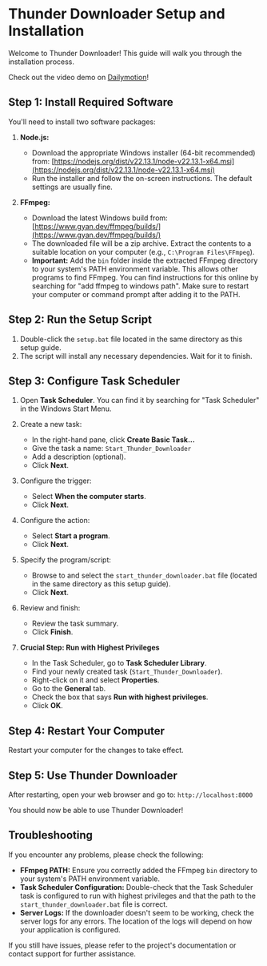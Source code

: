 # Thunder Downloader Setup and Installation
   Welcome to Thunder Downloader! This guide will walk you through the installation process.

 Check out the video demo on [Dailymotion](https://www.dailymotion.com/video/k3p9nSaopkNEq0Cpme0)!

## Step 1: Install Required Software

You'll need to install two software packages:

1. **Node.js:**
   - Download the appropriate Windows installer (64-bit recommended) from: [https://nodejs.org/dist/v22.13.1/node-v22.13.1-x64.msi](https://nodejs.org/dist/v22.13.1/node-v22.13.1-x64.msi)
   - Run the installer and follow the on-screen instructions. The default settings are usually fine.

2. **FFmpeg:**
   - Download the latest Windows build from: [https://www.gyan.dev/ffmpeg/builds/](https://www.gyan.dev/ffmpeg/builds/)
   - The downloaded file will be a zip archive. Extract the contents to a suitable location on your computer (e.g., `C:\Program Files\FFmpeg`).
   - **Important:** Add the `bin` folder inside the extracted FFmpeg directory to your system's PATH environment variable. This allows other programs to find FFmpeg. You can find instructions for this online by searching for "add ffmpeg to windows path". Make sure to restart your computer or command prompt after adding it to the PATH.

## Step 2: Run the Setup Script

1. Double-click the `setup.bat` file located in the same directory as this setup guide.
2. The script will install any necessary dependencies. Wait for it to finish.

## Step 3: Configure Task Scheduler

1. Open **Task Scheduler**. You can find it by searching for "Task Scheduler" in the Windows Start Menu.

2. Create a new task:
   - In the right-hand pane, click **Create Basic Task...**
   - Give the task a name: `Start_Thunder_Downloader`
   - Add a description (optional).
   - Click **Next**.

3. Configure the trigger:
   - Select **When the computer starts**.
   - Click **Next**.

4. Configure the action:
   - Select **Start a program**.
   - Click **Next**.

5. Specify the program/script:
   - Browse to and select the `start_thunder_downloader.bat` file (located in the same directory as this setup guide).
   - Click **Next**.

6. Review and finish:
   - Review the task summary.
   - Click **Finish**.

7. **Crucial Step: Run with Highest Privileges**
   - In the Task Scheduler, go to **Task Scheduler Library**.
   - Find your newly created task (`Start_Thunder_Downloader`).
   - Right-click on it and select **Properties**.
   - Go to the **General** tab.
   - Check the box that says **Run with highest privileges**.
   - Click **OK**.

## Step 4: Restart Your Computer

Restart your computer for the changes to take effect.

## Step 5: Use Thunder Downloader

After restarting, open your web browser and go to: `http://localhost:8000`

You should now be able to use Thunder Downloader!

## Troubleshooting

If you encounter any problems, please check the following:

* **FFmpeg PATH:** Ensure you correctly added the FFmpeg `bin` directory to your system's PATH environment variable.
* **Task Scheduler Configuration:** Double-check that the Task Scheduler task is configured to run with highest privileges and that the path to the `start_thunder_downloader.bat` file is correct.
* **Server Logs:** If the downloader doesn't seem to be working, check the server logs for any errors. The location of the logs will depend on how your application is configured.

If you still have issues, please refer to the project's documentation or contact support for further assistance.
